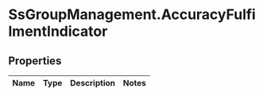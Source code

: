 # SsGroupManagement.AccuracyFulfilmentIndicator

## Properties

Name | Type | Description | Notes
------------ | ------------- | ------------- | -------------


